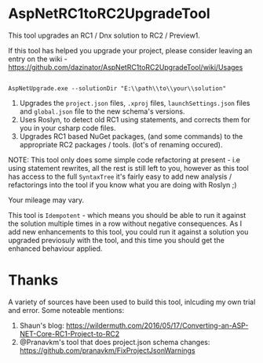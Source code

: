 # AspNetRC1toRC2UpgradeTool

This tool upgrades an RC1 / Dnx solution to RC2 / Preview1.

If this tool has helped you upgrade your project, please consider leaving an entry on the wiki - https://github.com/dazinator/AspNetRC1toRC2UpgradeTool/wiki/Usages


```

AspNetUpgrade.exe --solutionDir "E:\\path\\to\\your\\solution"

```


1. Upgrades the `project.json` files, `.xproj` files, `launchSettings.json` files and  `global.json` file to the new schema's versions.
2. Uses Roslyn, to detect old RC1 using statements, and corrects them for you in your csharp code files. 
3. Upgrades RC1 based NuGet packages, (and some commands) to the appropriate RC2 packages / tools. (lot's of renaming occured).

NOTE: This tool only does some simple code refactoring at present - i.e using statement rewrites, all the rest is still left to you, however as this tool has access to the full `SyntaxTree` it's fairly easy to add new analysis / refactorings into the tool if you know what you are doing with Roslyn ;)

Your mileage may vary.

This tool is `Idempotent` - which means you should be able to run it against the solution multiple times in a row without negative consequences. As I add new enhancements to this tool, you could run it against a solution you upgraded previosuly with the tool, and this time you should get the enhanced behaviour applied.

# Thanks

A variety of sources have been used to build this tool, inlcuding my own trial and error. Some noteable mentions:

1. Shaun's blog: https://wildermuth.com/2016/05/17/Converting-an-ASP-NET-Core-RC1-Project-to-RC2
2. @Pranavkm's tool that does project.json schema changes: https://github.com/pranavkm/FixProjectJsonWarnings



